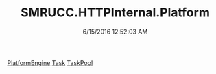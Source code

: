 ﻿---
title: SMRUCC.HTTPInternal.Platform
date: 6/15/2016 12:52:03 AM
---

[PlatformEngine](T-SMRUCC.HTTPInternal.Platform.PlatformEngine.html)
[Task](T-SMRUCC.HTTPInternal.Platform.Task.html)
[TaskPool](T-SMRUCC.HTTPInternal.Platform.TaskPool.html)
